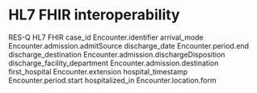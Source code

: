 # HL7 FHIR interoperability

RES-Q	HL7 FHIR
case_id	Encounter.identifier
arrival_mode	Encounter.admission.admitSource
discharge_date	Encounter.period.end
discharge_destination	Encounter.admission.dischargeDisposition
discharge_facility_department	Encounter.admission.destination
first_hospital	Encounter.extension
hospital_timestamp	Encounter.period.start
hospitalized_in	Encounter.location.form

